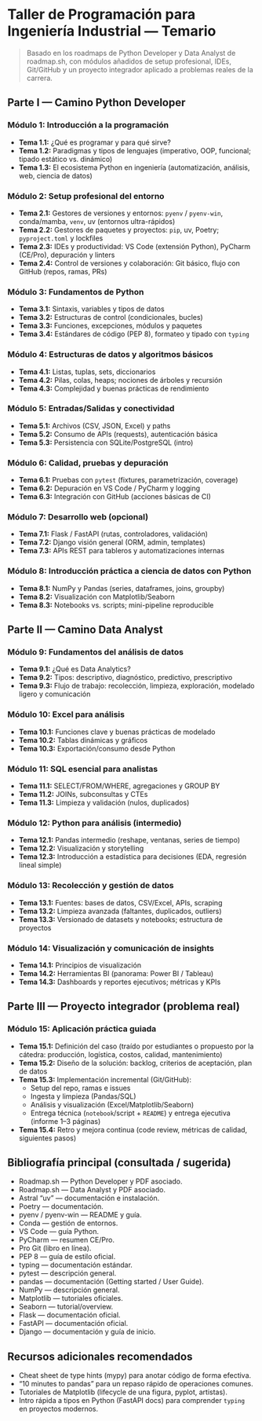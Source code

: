 # Taller de Programación para Ingeniería Industrial — Temario

> Basado en los roadmaps de Python Developer y Data Analyst de roadmap.sh, con módulos añadidos de setup profesional, IDEs, Git/GitHub y un proyecto integrador aplicado a problemas reales de la carrera.

## Parte I — Camino Python Developer

### Módulo 1: Introducción a la programación  
- **Tema 1.1:** ¿Qué es programar y para qué sirve?  
- **Tema 1.2:** Paradigmas y tipos de lenguajes (imperativo, OOP, funcional; tipado estático vs. dinámico)  
- **Tema 1.3:** El ecosistema Python en ingeniería (automatización, análisis, web, ciencia de datos)

### Módulo 2: Setup profesional del entorno  
- **Tema 2.1:** Gestores de versiones y entornos: `pyenv` / `pyenv-win`, conda/mamba, `venv`, uv (entornos ultra-rápidos)  
- **Tema 2.2:** Gestores de paquetes y proyectos: `pip`, uv, Poetry; `pyproject.toml` y lockfiles  
- **Tema 2.3:** IDEs y productividad: VS Code (extensión Python), PyCharm (CE/Pro), depuración y linters  
- **Tema 2.4:** Control de versiones y colaboración: Git básico, flujo con GitHub (repos, ramas, PRs)

### Módulo 3: Fundamentos de Python  
- **Tema 3.1:** Sintaxis, variables y tipos de datos  
- **Tema 3.2:** Estructuras de control (condicionales, bucles)  
- **Tema 3.3:** Funciones, excepciones, módulos y paquetes  
- **Tema 3.4:** Estándares de código (PEP 8), formateo y tipado con `typing`

### Módulo 4: Estructuras de datos y algoritmos básicos  
- **Tema 4.1:** Listas, tuplas, sets, diccionarios  
- **Tema 4.2:** Pilas, colas, heaps; nociones de árboles y recursión  
- **Tema 4.3:** Complejidad y buenas prácticas de rendimiento

### Módulo 5: Entradas/Salidas y conectividad  
- **Tema 5.1:** Archivos (CSV, JSON, Excel) y paths  
- **Tema 5.2:** Consumo de APIs (requests), autenticación básica  
- **Tema 5.3:** Persistencia con SQLite/PostgreSQL (intro)

### Módulo 6: Calidad, pruebas y depuración  
- **Tema 6.1:** Pruebas con `pytest` (fixtures, parametrización, coverage)  
- **Tema 6.2:** Depuración en VS Code / PyCharm y logging  
- **Tema 6.3:** Integración con GitHub (acciones básicas de CI)

### Módulo 7: Desarrollo web (opcional)  
- **Tema 7.1:** Flask / FastAPI (rutas, controladores, validación)  
- **Tema 7.2:** Django visión general (ORM, admin, templates)  
- **Tema 7.3:** APIs REST para tableros y automatizaciones internas

### Módulo 8: Introducción práctica a ciencia de datos con Python  
- **Tema 8.1:** NumPy y Pandas (series, dataframes, joins, groupby)  
- **Tema 8.2:** Visualización con Matplotlib/Seaborn  
- **Tema 8.3:** Notebooks vs. scripts; mini-pipeline reproducible

## Parte II — Camino Data Analyst

### Módulo 9: Fundamentos del análisis de datos  
- **Tema 9.1:** ¿Qué es Data Analytics?  
- **Tema 9.2:** Tipos: descriptivo, diagnóstico, predictivo, prescriptivo  
- **Tema 9.3:** Flujo de trabajo: recolección, limpieza, exploración, modelado ligero y comunicación

### Módulo 10: Excel para análisis  
- **Tema 10.1:** Funciones clave y buenas prácticas de modelado  
- **Tema 10.2:** Tablas dinámicas y gráficos  
- **Tema 10.3:** Exportación/consumo desde Python

### Módulo 11: SQL esencial para analistas  
- **Tema 11.1:** SELECT/FROM/WHERE, agregaciones y GROUP BY  
- **Tema 11.2:** JOINs, subconsultas y CTEs  
- **Tema 11.3:** Limpieza y validación (nulos, duplicados)

### Módulo 12: Python para análisis (intermedio)  
- **Tema 12.1:** Pandas intermedio (reshape, ventanas, series de tiempo)  
- **Tema 12.2:** Visualización y storytelling  
- **Tema 12.3:** Introducción a estadística para decisiones (EDA, regresión lineal simple)

### Módulo 13: Recolección y gestión de datos  
- **Tema 13.1:** Fuentes: bases de datos, CSV/Excel, APIs, scraping  
- **Tema 13.2:** Limpieza avanzada (faltantes, duplicados, outliers)  
- **Tema 13.3:** Versionado de datasets y notebooks; estructura de proyectos

### Módulo 14: Visualización y comunicación de insights  
- **Tema 14.1:** Principios de visualización  
- **Tema 14.2:** Herramientas BI (panorama: Power BI / Tableau)  
- **Tema 14.3:** Dashboards y reportes ejecutivos; métricas y KPIs

## Parte III — Proyecto integrador (problema real)

### Módulo 15: Aplicación práctica guiada  
- **Tema 15.1:** Definición del caso (traído por estudiantes o propuesto por la cátedra: producción, logística, costos, calidad, mantenimiento)  
- **Tema 15.2:** Diseño de la solución: backlog, criterios de aceptación, plan de datos  
- **Tema 15.3:** Implementación incremental (Git/GitHub):  
  - Setup del repo, ramas e issues  
  - Ingesta y limpieza (Pandas/SQL)  
  - Análisis y visualización (Excel/Matplotlib/Seaborn)  
  - Entrega técnica (`notebook`/script + `README`) y entrega ejecutiva (informe 1–3 páginas)  
- **Tema 15.4:** Retro y mejora continua (code review, métricas de calidad, siguientes pasos)

## Bibliografía principal (consultada / sugerida)

- Roadmap.sh — Python Developer y PDF asociado.  
- Roadmap.sh — Data Analyst y PDF asociado.  
- Astral “uv” — documentación e instalación.  
- Poetry — documentación.  
- pyenv / pyenv-win — README y guía.  
- Conda — gestión de entornos.  
- VS Code — guía Python.  
- PyCharm — resumen CE/Pro.  
- Pro Git (libro en línea).  
- PEP 8 — guía de estilo oficial.  
- typing — documentación estándar.  
- pytest — descripción general.  
- pandas — documentación (Getting started / User Guide).  
- NumPy — descripción general.  
- Matplotlib — tutoriales oficiales.  
- Seaborn — tutorial/overview.  
- Flask — documentación oficial.  
- FastAPI — documentación oficial.  
- Django — documentación y guía de inicio.

## Recursos adicionales recomendados

- Cheat sheet de type hints (mypy) para anotar código de forma efectiva.  
- “10 minutes to pandas” para un repaso rápido de operaciones comunes.  
- Tutoriales de Matplotlib (lifecycle de una figura, pyplot, artistas).  
- Intro rápida a tipos en Python (FastAPI docs) para comprender `typing` en proyectos modernos.

